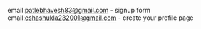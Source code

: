 email:patlebhavesh83@gmail.com  - signup form
email:eshashukla232001@gmail.com - create your profile page